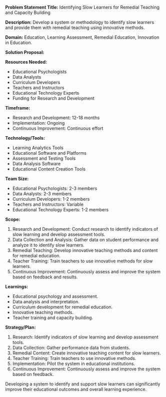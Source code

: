 **Problem Statement Title:** Identifying Slow Learners for Remedial Teaching and Capacity Building

**Description:** Develop a system or methodology to identify slow learners and provide them with remedial teaching using innovative methods.

**Domain:** Education, Learning Assessment, Remedial Education, Innovation in Education.

**Solution Proposal:**

**Resources Needed:**
- Educational Psychologists
- Data Analysts
- Curriculum Developers
- Teachers and Instructors
- Educational Technology Experts
- Funding for Research and Development

**Timeframe:**
- Research and Development: 12-18 months
- Implementation: Ongoing
- Continuous Improvement: Continuous effort

**Technology/Tools:**
- Learning Analytics Tools
- Educational Software and Platforms
- Assessment and Testing Tools
- Data Analysis Software
- Educational Content Creation Tools

**Team Size:**
- Educational Psychologists: 2-3 members
- Data Analysts: 2-3 members
- Curriculum Developers: 1-2 members
- Teachers and Instructors: Variable
- Educational Technology Experts: 1-2 members

**Scope:**
1. Research and Development: Conduct research to identify indicators of slow learning and develop assessment tools.
2. Data Collection and Analysis: Gather data on student performance and analyze it to identify slow learners.
3. Remedial Teaching: Develop innovative teaching methods and content for remedial education.
4. Teacher Training: Train teachers to use innovative methods for slow learners.
5. Continuous Improvement: Continuously assess and improve the system based on feedback and results.

**Learnings:**
- Educational psychology and assessment.
- Data analysis and interpretation.
- Curriculum development for remedial education.
- Innovative teaching methods.
- Teacher training and capacity building.

**Strategy/Plan:**
1. Research: Identify indicators of slow learning and develop assessment tools.
2. Data Collection: Gather performance data from students.
3. Remedial Content: Create innovative teaching content for slow learners.
4. Teacher Training: Train teachers to use innovative methods.
5. Implementation: Pilot the system in educational institutions.
6. Continuous Improvement: Continuously assess and improve the system based on feedback.

Developing a system to identify and support slow learners can significantly improve their educational outcomes and overall learning experience.